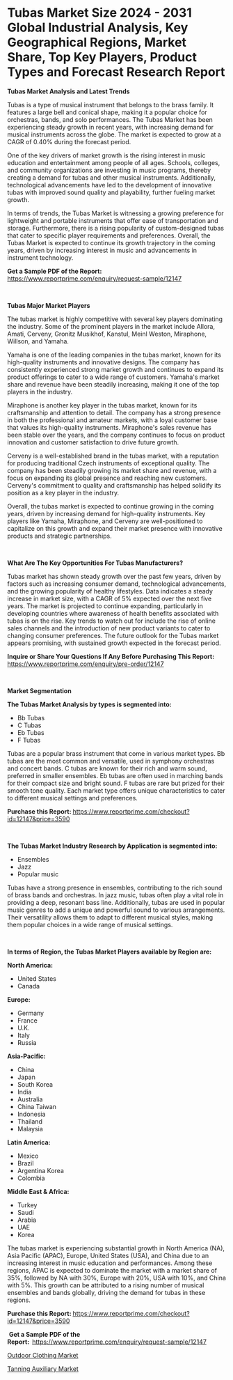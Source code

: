 <p><h1>Tubas Market Size 2024 - 2031 Global Industrial Analysis, Key Geographical Regions, Market Share, Top Key Players, Product Types and Forecast Research Report</h1></p><p><strong>Tubas Market Analysis and Latest Trends</strong></p>
<p><p>Tubas is a type of musical instrument that belongs to the brass family. It features a large bell and conical shape, making it a popular choice for orchestras, bands, and solo performances. The Tubas Market has been experiencing steady growth in recent years, with increasing demand for musical instruments across the globe. The market is expected to grow at a CAGR of 0.40% during the forecast period.</p><p>One of the key drivers of market growth is the rising interest in music education and entertainment among people of all ages. Schools, colleges, and community organizations are investing in music programs, thereby creating a demand for tubas and other musical instruments. Additionally, technological advancements have led to the development of innovative tubas with improved sound quality and playability, further fueling market growth.</p><p>In terms of trends, the Tubas Market is witnessing a growing preference for lightweight and portable instruments that offer ease of transportation and storage. Furthermore, there is a rising popularity of custom-designed tubas that cater to specific player requirements and preferences. Overall, the Tubas Market is expected to continue its growth trajectory in the coming years, driven by increasing interest in music and advancements in instrument technology.</p></p>
<p><strong>Get a Sample PDF of the Report:&nbsp;</strong> <a href="https://www.reportprime.com/enquiry/request-sample/12147">https://www.reportprime.com/enquiry/request-sample/12147</a></p>
<p>&nbsp;</p>
<p><strong>Tubas Major Market Players</strong></p>
<p><p>The tubas market is highly competitive with several key players dominating the industry. Some of the prominent players in the market include Allora, Amati, Cerveny, Gronitz Musikhof, Kanstul, Meinl Weston, Miraphone, Willson, and Yamaha. </p><p>Yamaha is one of the leading companies in the tubas market, known for its high-quality instruments and innovative designs. The company has consistently experienced strong market growth and continues to expand its product offerings to cater to a wide range of customers. Yamaha's market share and revenue have been steadily increasing, making it one of the top players in the industry.</p><p>Miraphone is another key player in the tubas market, known for its craftsmanship and attention to detail. The company has a strong presence in both the professional and amateur markets, with a loyal customer base that values its high-quality instruments. Miraphone's sales revenue has been stable over the years, and the company continues to focus on product innovation and customer satisfaction to drive future growth.</p><p>Cerveny is a well-established brand in the tubas market, with a reputation for producing traditional Czech instruments of exceptional quality. The company has been steadily growing its market share and revenue, with a focus on expanding its global presence and reaching new customers. Cerveny's commitment to quality and craftsmanship has helped solidify its position as a key player in the industry.</p><p>Overall, the tubas market is expected to continue growing in the coming years, driven by increasing demand for high-quality instruments. Key players like Yamaha, Miraphone, and Cerveny are well-positioned to capitalize on this growth and expand their market presence with innovative products and strategic partnerships.</p></p>
<p>&nbsp;</p>
<p><strong>What Are The Key Opportunities For Tubas Manufacturers?</strong></p>
<p><p>Tubas market has shown steady growth over the past few years, driven by factors such as increasing consumer demand, technological advancements, and the growing popularity of healthy lifestyles. Data indicates a steady increase in market size, with a CAGR of 5% expected over the next five years. The market is projected to continue expanding, particularly in developing countries where awareness of health benefits associated with tubas is on the rise. Key trends to watch out for include the rise of online sales channels and the introduction of new product variants to cater to changing consumer preferences. The future outlook for the Tubas market appears promising, with sustained growth expected in the forecast period.</p></p>
<p><strong>Inquire or Share Your Questions If Any Before Purchasing This Report:</strong> <a href="https://www.reportprime.com/enquiry/pre-order/12147">https://www.reportprime.com/enquiry/pre-order/12147</a></p>
<p>&nbsp;</p>
<p><strong>Market Segmentation</strong></p>
<p><strong>The Tubas Market Analysis by types is segmented into:</strong></p>
<p><ul><li>Bb Tubas</li><li>C Tubas</li><li>Eb Tubas</li><li>F Tubas</li></ul></p>
<p><p>Tubas are a popular brass instrument that come in various market types. Bb tubas are the most common and versatile, used in symphony orchestras and concert bands. C tubas are known for their rich and warm sound, preferred in smaller ensembles. Eb tubas are often used in marching bands for their compact size and bright sound. F tubas are rare but prized for their smooth tone quality. Each market type offers unique characteristics to cater to different musical settings and preferences.</p></p>
<p><strong>Purchase this Report:&nbsp;</strong><a href="https://www.reportprime.com/checkout?id=12147&price=3590">https://www.reportprime.com/checkout?id=12147&price=3590</a></p>
<p>&nbsp;</p>
<p><strong>The Tubas Market Industry Research by Application is segmented into:</strong></p>
<p><ul><li>Ensembles</li><li>Jazz</li><li>Popular music</li></ul></p>
<p><p>Tubas have a strong presence in ensembles, contributing to the rich sound of brass bands and orchestras. In jazz music, tubas often play a vital role in providing a deep, resonant bass line. Additionally, tubas are used in popular music genres to add a unique and powerful sound to various arrangements. Their versatility allows them to adapt to different musical styles, making them popular choices in a wide range of musical settings.</p></p>
<p>&nbsp;</p>
<p><strong>In terms of Region, the Tubas Market Players available by Region are:</strong></p>
<p>
    <p> <strong> North America: </strong>
        <ul>
            <li>United States</li>
            <li>Canada</li>
        </ul>
        </p> 
    <p> <strong> Europe: </strong>
        <ul>
            <li>Germany</li>
            <li>France</li>
            <li>U.K.</li>
            <li>Italy</li>
            <li>Russia</li>
        </ul>
        </p> 
    <p> <strong> Asia-Pacific: </strong>
        <ul>
            <li>China</li>
            <li>Japan</li>
            <li>South Korea</li>
            <li>India</li>
            <li>Australia</li>
            <li>China Taiwan</li>
            <li>Indonesia</li>
            <li>Thailand</li>
            <li>Malaysia</li>
        </ul>
        </p> 
    <p> <strong> Latin America: </strong>
        <ul>
            <li>Mexico</li>
            <li>Brazil</li>
            <li>Argentina Korea</li>
            <li>Colombia</li>
        </ul>
        </p> 
    <p> <strong> Middle East & Africa: </strong>
        <ul>
            <li>Turkey</li>
            <li>Saudi</li>
            <li>Arabia</li>
            <li>UAE</li>
            <li>Korea</li>
        </ul>
    </p>
    </p>
<p><p>The tubas market is experiencing substantial growth in North America (NA), Asia Pacific (APAC), Europe, United States (USA), and China due to an increasing interest in music education and performances. Among these regions, APAC is expected to dominate the market with a market share of 35%, followed by NA with 30%, Europe with 20%, USA with 10%, and China with 5%. This growth can be attributed to a rising number of musical ensembles and bands globally, driving the demand for tubas in these regions.</p></p>
<p><strong>Purchase this Report: </strong><a href="https://www.reportprime.com/checkout?id=12147&price=3590">https://www.reportprime.com/checkout?id=12147&price=3590</a></p>
<p>&nbsp;<strong>Get a Sample PDF of the Report:&nbsp;&nbsp;</strong><a href="https://www.reportprime.com/enquiry/request-sample/12147">https://www.reportprime.com/enquiry/request-sample/12147</a></p>
<p><strong></strong></p>
<p><p><a href="https://github.com/luckyshygirl/Market-Research-Report-List-3/blob/main/outdoor-clothing-market.md">Outdoor Clothing Market</a></p><p><a href="https://meowing-lemming-dd3.notion.site/Tanning-Auxiliary-Market-Research-Report-Provides-Critical-Insights-that-can-help-Shape-Business-Dev-15f1344f71fc4f8ca6e47d7511e9a5ef">Tanning Auxiliary Market</a></p></p>